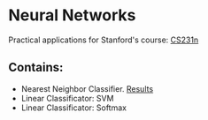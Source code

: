 # Neural Networks
Practical applications for Stanford's course: [CS231n](http://cs231n.github.io/)

## Contains:
* Nearest Neighbor Classifier. [Results](https://github.com/Dmitry94/Neural_Networks/blob/master/NN.md)
* Linear Classificator: SVM
* Linear Classificator: Softmax
